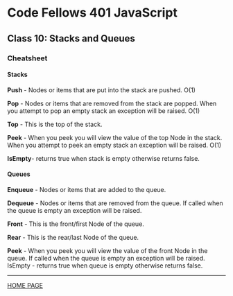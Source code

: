 # Code Fellows 401 JavaScript

## Class 10: Stacks and Queues

### Cheatsheet

#### Stacks

**Push** - Nodes or items that are put into the stack are pushed. O(1)

**Pop** - Nodes or items that are removed from the stack are popped. When you attempt to pop an empty stack an exception will be raised. O(1)

**Top** - This is the top of the stack.

**Peek** - When you peek you will view the value of the top Node in the stack. When you attempt to peek an empty stack an exception will be raised. O(1)

**IsEmpty**- returns true when stack is empty otherwise returns false.

#### Queues

**Enqueue** - Nodes or items that are added to the queue.

**Dequeue** - Nodes or items that are removed from the queue. If called when the queue is empty an exception will be raised.

**Front** - This is the front/first Node of the queue.

**Rear** - This is the rear/last Node of the queue.

**Peek** - When you peek you will view the value of the front Node in the queue. If called when the queue is empty an exception will be raised.
IsEmpty - returns true when queue is empty otherwise returns false.

---

[HOME PAGE](https://getullrichordietrying.github.io/reading-notes/)
